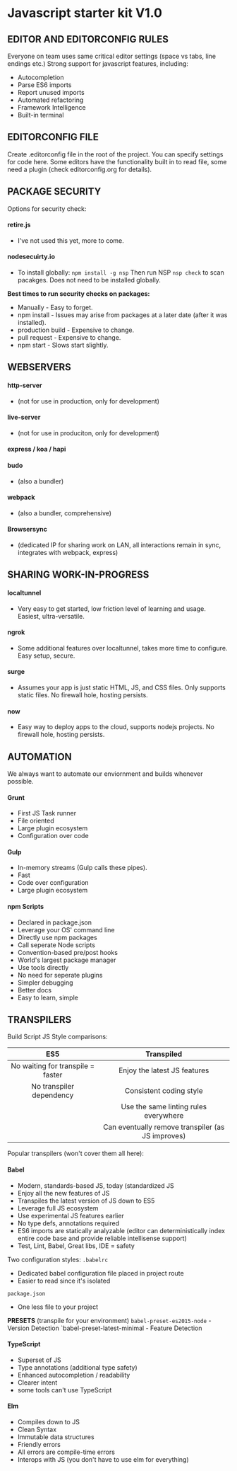 # Javascript starter kit V1.0

## EDITOR AND EDITORCONFIG RULES
Everyone on team uses same critical editor settings (space vs tabs, line endings etc.)
Strong support for javascript features, including:
* Autocompletion
* Parse ES6 imports
* Report unused imports
* Automated refactoring
* Framework Intelligence
* Built-in terminal

## EDITORCONFIG FILE
Create .editorconfig file in the root of the project. You can specify settings for code here. Some editors have the functionality built in to read file, some need a plugin (check editorconfig.org for details).

## PACKAGE SECURITY
Options for security check:
#### retire.js
* I've not used this yet, more to come.
#### nodesecuirty.io
* To install globally: `npm install -g nsp` Then run NSP `nsp check` to scan pacakges. Does not need to be
installed globally.

__Best times to run security checks on packages:__
* Manually - Easy to forget.
* npm install - Issues may arise from packages at a later date (after it was installed).
* production build - Expensive to change.
* pull request - Expensive to change.
* npm start - Slows start slightly.

## WEBSERVERS
#### http-server
* (not for use in production, only for development)
#### live-server
* (not for use in produciton, only for development)
#### express / koa / hapi
#### budo
* (also a bundler)
#### webpack
* (also a bundler, comprehensive)
#### Browsersync
* (dedicated IP for sharing work on LAN, all interactions remain in sync, integrates with webpack, express)

## SHARING WORK-IN-PROGRESS
#### localtunnel
* Very easy to get started, low friction level of learning and usage. Easiest, ultra-versatile.
#### ngrok
* Some additional features over localtunnel, takes more time to configure. Easy setup, secure.
#### surge
* Assumes your app is just static HTML, JS, and CSS files. Only supports static files. No firewall hole, hosting persists.
#### now
* Easy way to deploy apps to the cloud, supports nodejs projects. No firewall hole, hosting persists.

## AUTOMATION
We always want to automate our enviornment and builds whenever possible.

#### Grunt
* First JS Task runner
* File oriented
* Large plugin ecosystem
* Configuration over code
#### Gulp
* In-memory streams (Gulp calls these pipes).
* Fast
* Code over configuration
* Large plugin ecosystem
#### npm Scripts
* Declared in package.json
* Leverage your OS' command line
* Directly use npm packages
* Call seperate Node scripts
* Convention-based pre/post hooks
* World's largest package manager
* Use tools directly
* No need for seperate plugins
* Simpler debugging
* Better docs
* Easy to learn, simple

## TRANSPILERS
Build Script JS Style comparisons:

|              __ES5__              |                   __Transpiled__                  |
|:---------------------------------:|:-------------------------------------------------:|
| No waiting for transpile = faster | Enjoy the latest JS features                      |
| No transpiler dependency          | Consistent coding style                           |
|                                   | Use the same linting rules everywhere             |
|                                   | Can eventually remove transpiler (as JS improves) |

Popular transpilers (won't cover them all here):

#### Babel
* Modern, standards-based JS, today (standardized JS
* Enjoy all the new features of JS
* Transpiles the latest version of JS down to ES5
* Leverage full JS ecosystem
* Use experimental JS features earlier
* No type defs, annotations required
* ES6 imports are statically analyzable (editor can deterministically index entire code base and provide reliable intellisense support)
* Test, Lint, Babel, Great libs, IDE = safety

Two configuration styles: 
`.babelrc` 
* Dedicated babel configuration file placed in project route
* Easier to read since it's isolated 

`package.json`
* One less file to your project

__PRESETS__ (transpile for your environment)
`babel-preset-es2015-node` - Version Detection
`babel-preset-latest-minimal - Feature Detection 
 
#### TypeScript
* Superset of JS
* Type annotations (additional type safety)
* Enhanced autocompletion / readability
* Clearer intent
* some tools can't use TypeScript
#### Elm
* Compiles down to JS
* Clean Syntax
* Immutable data structures
* Friendly errors
* All errors are compile-time errors
* Interops with JS (you don't have to use elm for everything)

